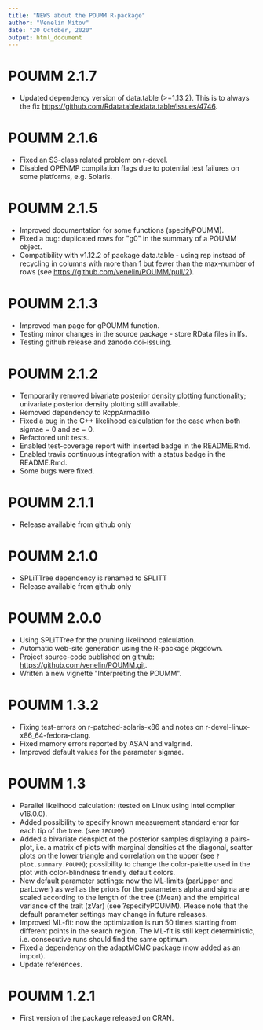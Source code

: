 ```yaml
---
title: "NEWS about the POUMM R-package"
author: "Venelin Mitov"
date: "20 October, 2020"
output: html_document
---
```


# POUMM 2.1.7 
* Updated dependency version of data.table (>=1.13.2). This is to always the fix https://github.com/Rdatatable/data.table/issues/4746.

# POUMM 2.1.6
* Fixed an S3-class related problem on r-devel.
* Disabled OPENMP compilation flags due to potential test failures on some platforms, e.g. Solaris.

# POUMM 2.1.5
* Improved documentation for some functions (specifyPOUMM). 
* Fixed a bug: duplicated rows for "g0" in the summary of a POUMM object.
* Compatibility with v1.12.2 of package data.table - using rep instead of recycling in columns with more than 1 but fewer than the max-number of rows (see https://github.com/venelin/POUMM/pull/2).

# POUMM 2.1.3
* Improved man page for gPOUMM function.
* Testing minor changes in the source package - store RData files in lfs. 
* Testing github release and zanodo doi-issuing. 

# POUMM 2.1.2

* Temporarily removed bivariate posterior density plotting functionality; univariate posterior density plotting still 
available. 
* Removed dependency to RcppArmadillo 
* Fixed a bug in the C++ likelihood calculation for the case when both sigmae = 0 and se = 0.
* Refactored unit tests. 
* Enabled test-coverage report with inserted badge in the README.Rmd.
* Enabled travis continuous integration with a status badge in the README.Rmd.
* Some bugs were fixed. 


# POUMM 2.1.1

* Release available from github only

# POUMM 2.1.0

* SPLiTTree dependency is renamed to SPLITT
* Release available from github only


# POUMM 2.0.0
* Using SPLiTTree for the pruning likelihood calculation.
* Automatic web-site generation using the R-package pkgdown.
* Project source-code published on github: https://github.com/venelin/POUMM.git.
* Written a new vignette "Interpreting the POUMM".

# POUMM 1.3.2
* Fixing test-errors on r-patched-solaris-x86 and notes on r-devel-linux-x86_64-fedora-clang.
* Fixed memory errors reported by ASAN and valgrind.
* Improved default values for the parameter sigmae.

# POUMM 1.3
* Parallel likelihood calculation: (tested on Linux using Intel complier v16.0.0).
* Added possibility to specify known measurement standard error for each tip of the tree. 
(see `?POUMM`).
* Added a bivariate densplot of the posterior samples displaying a pairs-plot, i.e. a 
matrix of plots with marginal densities at the diagonal, scatter plots on the
lower triangle and correlation on the upper (see `?plot.summary.POUMM`);
possibility to change the color-palette used in the plot with color-blindness
friendly default colors.
* New default parameter settings: now the ML-limits (parUpper and parLower) as well as the
priors for the parameters alpha and sigma are scaled according to the length of the tree (tMean)
and the empirical variance of the trait (zVar) (see ?specifyPOUMM). 
Please note that the default parameter settings may change in future releases. 
* Improved ML-fit: now the optimization is run 50 times starting from different points in the 
search region. The ML-fit is still kept deterministic, i.e. consecutive runs should find the same
optimum.
* Fixed a dependency on the adaptMCMC package (now added as an import).
* Update references.

# POUMM 1.2.1
* First version of the package released on CRAN.

